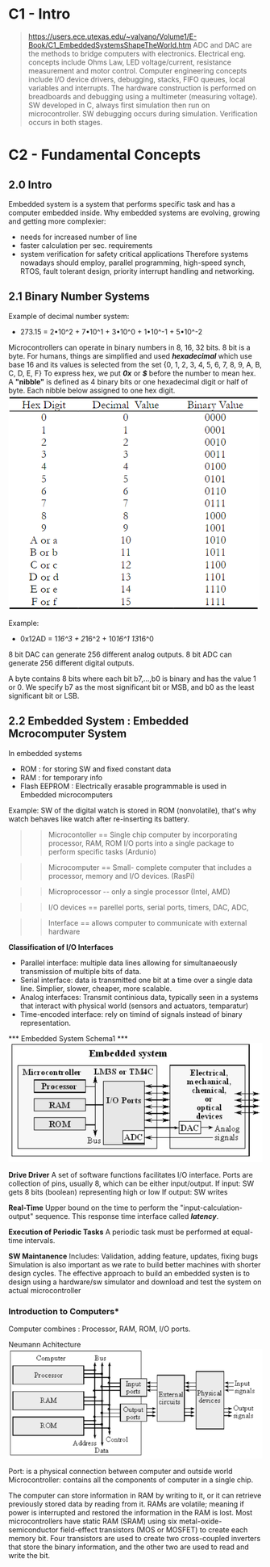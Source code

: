 # C1 - Intro
> https://users.ece.utexas.edu/~valvano/Volume1/E-Book/C1_EmbeddedSystemsShapeTheWorld.htm
ADC and DAC are the methods to bridge computers with electronics.
Electrical eng. concepts include Ohms Law, LED voltage/current, resistance measurement and motor control.
Computer engineering concepts include I/O device drivers, debugging, stacks, FIFO queues, local variables and interrupts.
The hardware construction is performed on breadboards and debugging using a multimeter (measuring voltage).
SW developed in C, always first simulation then run on microcontroller. 
SW debugging occurs during simulation. Verification occurs in both stages.

# C2 - Fundamental Concepts

## 2.0 Intro

Embedded system is a system that performs specific task and has a computer embedded inside.
Why embedded systems are evolving, growing and getting more complexier: 
- needs for increased number of line
- faster calculation  per sec. requirements
- system verification for safety critical applications
Therefore systems nowadays should employ, parallel programming, high-speed synch, RTOS, fault tolerant design, priority interrupt handling and networking.

## 2.1 Binary Number Systems
Example of decimal number system:
- 273.15 = 2•10^2 + 7•10^1 + 3•10^0 + 1•10^-1 + 5•10^-2

Microcontrollers can operate in binary numbers in 8, 16, 32 bits. 8 bit is a byte.
For humans, things are simplified and used ***hexadecimal*** which use base 16 and its values is selected from the set {0, 1, 2, 3, 4, 5, 6, 7, 8, 9, A, B, C, D, E, F}
To express hex, we put ***0x*** or ***$*** before the number to mean hex.
A **"nibble"** is defined as 4 binary bits or one hexadecimal digit or half of byte. Each nibble below assigned to one hex digit.
![alt text](image-31.png)

Example:
- 0x12AD = 1*16^3 + 2*16^2 + 10*16^1 13*16^0

8 bit DAC can generate 256 different analog outputs.
8 bit ADC can generate 256 different digital outputs.

A byte contains 8 bits where each bit b7,...,b0 is binary and has the value 1 or 0. We specify b7 as the most significant bit or MSB, and b0 as the least significant bit or LSB.

## 2.2 Embedded System : Embedded Mcrocomputer System
In embedded systems
- ROM : for storing SW and fixed constant data
- RAM : for temporary info 
- Flash EEPROM : Electrically erasable programmable is used in Embedded microcomputers

Example: SW of the digital watch is stored in ROM (nonvolatile), that's why watch behaves like watch after re-inserting its battery.

>> Microcontoller  == Single chip computer by incorporating processor, RAM, ROM I/O ports into a single package to perform specific tasks (Ardunio)

>> Microcomputer == Small- complete computer that includes a processor, memory and I/O devices. (RasPi)

>> Microprocessor -- only a single processor (Intel, AMD)

>> I/O devices ==  parellel ports, serial ports, timers, DAC, ADC,     

>> Interface == allows computer to communicate with external hardware

**Classification of I/O Interfaces**
- Parallel interface: multiple data lines allowing for simultanaeously transmission of multiple bits of data.
- Serial interface: data is transmitted one bit at a time over a single data line. Simplier, slower, cheaper, more scalable.
- Analog interfaces: Transmit continious data, typically seen in a systems that interact with physical world (sensors and actuators, temparatur)
- Time-encoded interface: rely on timind of signals instead of binary representation.


*** Embedded System Schema1 ***
 ![alt text](image-32.png)


**Drive Driver**
A set of software functions facilitates I/O interface. Ports are collection of pins, usually 8, which can be either input/output.
If input: SW gets 8 bits (boolean) representing high or low
If output: SW writes

**Real-Time**
Upper bound on the time to perform the "input-calculation-output" sequence. This response time interface called ***latency***.

**Execution of Periodic Tasks**
A periodic task must be performed at equal-time intervals.

**SW Maintanence**
Includes: Validation, adding feature, updates, fixing bugs
Simulation is also important as we rate to build better machines with shorter design cycles.
The effective approach to build an embedded systen is to design using a hardware/sw simulator and download and test the system on actual microcontroller


### Introduction to Computers*
Computer combines : Processor, RAM, ROM, I/O ports.

Neumann Achitecture
![alt text](image-33.png)

Port: is a physical connection between computer and outside world
Microcontroller: contains all the components of computer in a single chip.

The computer can store information in RAM by writing to it, or it can retrieve previously stored data by reading from it. RAMs are volatile; meaning if power is interrupted and restored the information in the RAM is lost. Most microcontrollers have static RAM (SRAM) using six metal-oxide-semiconductor field-effect transistors (MOS or MOSFET) to create each memory bit. Four transistors are used to create two cross-coupled inverters that store the binary information, and the other two are used to read and write the bit.

